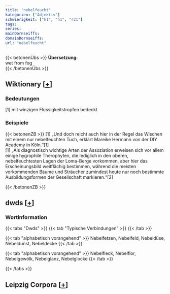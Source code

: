 ```yaml
---
title: "nebelfeucht"
kategorien: ["Adjektiv"]
schwierigkeit: ["k1", "h1", "r21"]
tags:
series:
mainDornseiffs:
domainDornseiffs:
url: "nebelfeucht"
---
```


{{< betonenÜbs >}}
**Übersetzung:**  
wet from fog  
{{< /betonenÜbs >}}

## Wiktionary [[+](https://de.wiktionary.org/wiki/nebelfeucht)]

### Bedeutungen
[1] mit winzigen Flüssigkeitstropfen bedeckt  

### Beispiele
{{< betonenZB >}}
[1] „Und doch reicht auch hier in der Regel das Wischen mit einem nur nebelfeuchten Tuch, erklärt Mareike Hermann von der DIY Academy in Köln.“[1]  
[1] „Als diagnostisch wichtige Arten der Assoziation erweisen sich vor allem einige hygrophile Therophyten, die lediglich in den oberen, nebelfeuchtesten Lagen der Loma-Berge vorkommen, aber hier das Erscheinungsbild weitflächig bestimmen, während die meisten vorkommenden Bäume und Sträucher zumindest heute nur noch bestimmte Ausbildungsformen der Gesellschaft markieren.“[2]  

{{< /betonenZB >}}


## dwds [[+](https://www.dwds.de/wb/nebelfeucht)]

### Wortinformation
{{< tabs "Dwds" >}}
{{< tab "Typische Verbindungen" >}}
{{< /tab >}}

{{< tab "alphabetisch vorangehend" >}}
Nebelfetzen, Nebelfeld, Nebeldüse, Nebeldunst, Nebeldecke
{{< /tab >}}

{{< tab "alphabetisch vorangehend" >}}
Nebelfleck, Nebelflor, Nebelgewölk, Nebelglanz, Nebelglocke
{{< /tab >}}

{{< /tabs >}}

## Leipzig Corpora [[+](https://corpora.uni-leipzig.de/en/res?word=nebelfeucht&corpusId=deu_newscrawl-public_2018)]

